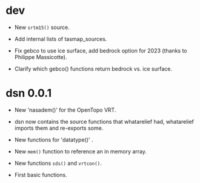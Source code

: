 # dev

* New `srtm15()` source. 

* Add internal lists of tasmap_sources. 


* Fix gebco to use ice surface, add bedrock option for 2023 (thanks to Philippe Massicotte). 

* Clarify which gebco() functions return bedrock vs. ice surface. 


# dsn 0.0.1

* New 'nasadem()' for the OpenTopo VRT. 

* dsn now contains the source functions that whatarelief had, whatarelief imports them and re-exports some. 

* New functions for 'datatype()' . 

* New `mem()` function to reference an in memory array. 

* New functions `sds()` and `vrtcon()`. 

* First basic functions. 
